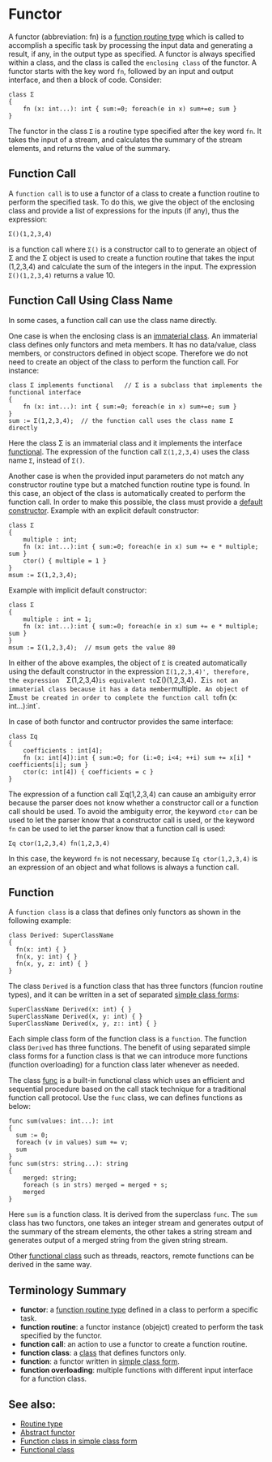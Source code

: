 # Functor

A functor (abbreviation: fn) is a [function routine type](Routine.md) which is called to accomplish a specific task by processing the input data and generating a result, if any, in the output type as specified. A functor is always specified within a class, and the class is called the `enclosing class` of the functor. A functor starts with the key word `fn`, followed by an input and output interface, and then a block of code. Consider:
```altscript
class Σ
{
    fn (x: int...): int { sum:=0; foreach(e in x) sum+=e; sum }
}
```
The functor in the class `Σ` is a routine type specified after the key word `fn`. It takes the input of a stream, and calculates the summary of the stream elements, and returns the value of the summary.

## Function Call

A `function call` is to use a functor of a class to create a function routine to perform the specified task. To do this, we give the object of the enclosing class and provide a list of expressions for the inputs (if any), thus the expression:
```altscript
Σ()(1,2,3,4)
```
is a function call where `Σ()` is a constructor call to to generate an object of Σ and the Σ object is used to create a function routine that takes the input (1,2,3,4) and calculate the sum of the integers in the input. The expression `Σ()(1,2,3,4)` returns a value 10.

## Function Call Using Class Name

In some cases, a function call can use the class name directly.

One case is when the enclosing class is an [immaterial class](ImmaterialClass.md). An immaterial class defines only functors and meta members. It has no data/value, class members, or constructors defined in object scope. Therefore  we do not need to create an object of the class to perform the function call. For instance:
```altscript
class Σ implements functional   // Σ is a subclass that implements the functional interface
{
    fn (x: int...): int { sum:=0; foreach(e in x) sum+=e; sum }
}
sum := Σ(1,2,3,4);  // the function call uses the class name Σ directly
```
Here the class Σ is an immaterial class and it implements the interface [functional](Interfacefunctional.md). The expression of the function call `Σ(1,2,3,4)` uses the class name `Σ`, instead of `Σ()`.

Another case is when the provided input parameters do not match any constructor routine type but a matched function routine type is found. In this case, an object of the class is automatically created to perform the function call. In order to make this possible, the class must provide a [default constructor](DefaultConstructor.md). Example with an explicit default constructor:
```altscript
class Σ
{
    multiple : int;
    fn (x: int...):int { sum:=0; foreach(e in x) sum += e * multiple; sum }
    ctor() { multiple = 1 }
}
msum := Σ(1,2,3,4);
```
Example with implicit default constructor:
```altscript
class Σ
{
    multiple : int = 1;
    fn (x: int...):int { sum:=0; foreach(e in x) sum += e * multiple; sum }
}
msum := Σ(1,2,3,4);  // msum gets the value 80
```
In either of the above examples, the object of `Σ` is created automatically using the default constructor in the expression `Σ(1,2,3,4)', therefore, the expression  `Σ(1,2,3,4)` is equivalent to `Σ()(1,2,3,4)`. `Σ` is not an immaterial class because it has a data member `multiple`. An object of `Σ` must be created in order to complete the function call to `fn (x: int...):int`. 

In case of both functor and contructor provides the same interface:
```altscript
class Σq
{
    coefficients : int[4];
    fn (x: int[4]):int { sum:=0; for (i:=0; i<4; ++i) sum += x[i] * coefficients[i]; sum }
    ctor(c: int[4]) { coefficients = c }
}
```
The expression of a function call Σq(1,2,3,4) can cause an ambiguity error because the parser does not know whether a constructor call or a function call should be used. To avoid the ambiguity error, the keyword `ctor` can be used to let the parser know that a constructor call is used, or the keyword `fn` can be used to let the parser know that a function call is used:
```altscript
Σq ctor(1,2,3,4) fn(1,2,3,4)
```
In this case, the keyword `fn` is not necessary, because `Σq ctor(1,2,3,4)` is an expression of an object and what follows is always a function call.

## Function

A `function class` is a class that defines only functors as shown in the following example:
```altscript
class Derived: SuperClassName
{
  fn(x: int) { }
  fn(x, y: int) { }
  fn(x, y, z: int) { }
}
```
The class `Derived` is a function class that has three functors (funcion routine types), and it can be written in a set of separated [simple class forms](class.md#Simple-Class-Form-and-Sealed-Class):
```altscript
SuperClassName Derived(x: int) { }
SuperClassName Derived(x, y: int) { }
SuperClassName Derived(x, y, z:: int) { }
```
Each simple class form of the function class is a `function`. The function class `Derived` has three functions. The benefit of using separated simple class forms for a function class is that we can introduce more functions (function overloading) for a function class later whenever as needed.

The class [func](FunctionalClass.md) is a built-in functional class which uses an efficient and sequential procedure based on the call stack technique for a traditional function call protocol. Use the `func` class, we can defines functions as below:
```altscript
func sum(values: int...): int
{
  sum := 0;
  foreach (v in values) sum += v;
  sum
}
func sum(strs: string...): string
{
    merged: string;
    foreach (s in strs) merged = merged + s;
    merged
}
```
Here `sum` is a function class. It is derived from the superclass `func`. The `sum` class has two functors, one takes an integer stream and generates output of the summary of the stream elements, the other takes a string stream and generates output of a merged string from the given string stream.

Other [functional class](FunctionalClass.md) such as threads, reactors, remote functions can be derived in the same way.

## Terminology Summary

* **functor**: a [function routine type](Routine.md) defined in a class to perform a specific task.
* **function routine**: a functor instance (objejct) created to perform the task specified by the functor.
* **function call**: an action to use a functor to create a function routine.
* **function class**: a [class](Class.md) that defines functors only.
* **function**: a functor written in [simple class form](SimpleClassForm.md).
* **function overloading**: multiple functions with different input interface for a function class.

## See also:
* [Routine type](Routine.md)
* [Abstract functor](AbstractRoutineType.md)
* [Function class in simple class form](SimpleClassForm.md)
* [Functional class](FunctionalClass.md)
